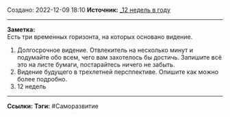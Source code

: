 Создано: 2022-12-09 18:10
**Источник:** [_12 недель в году](_12%20недель%20в%20году.md)
***
**Заметка:**  
Есть три временных горизонта, на которых основано видение.
1. Долгосрочное видение. Отвлекитель на несколько минут и подумайте обо всем, чего вам захотелось бы достичь. Запишите всё это на листе бумаги, постарайтесь ничего не забыть.
2. Видение будущего в трехлетней персппективе. Опишите как можно более подробно.
3. 12 недель
***
**Ссылки:** 
**Тэги:** #Саморазвитие 